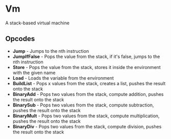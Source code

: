 # Vm
A stack-based virtual machine

## Opcodes

* **Jump** - Jumps to the nth instruction
* **JumpIfFalse** - Pops the value from the stack, if it's false, jumps to the nth instruction
* **Store** - Pops the value from the stack, stores it inside the environment with the given name
* **Load** - Loads the variable from the environment
* **BuildList** - Pops x values from the stack, creates a list, pushes the result onto the stack
* **BinaryAdd** - Pops two values from the stack, compute addition, pushes the result onto the stack
* **BinarySub** - Pops two values from the stack, compute subtraction, pushes the result onto the stack
* **BinaryMult** - Pops two values from the stack, compute multiplication, pushes the result onto the stack
* **BinaryDiv** - Pops two values from the stack, compute division, pushes the result onto the stack
